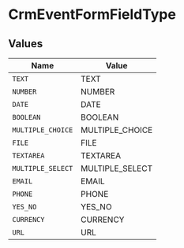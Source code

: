 # CrmEventFormFieldType


## Values

| Name              | Value             |
| ----------------- | ----------------- |
| `TEXT`            | TEXT              |
| `NUMBER`          | NUMBER            |
| `DATE`            | DATE              |
| `BOOLEAN`         | BOOLEAN           |
| `MULTIPLE_CHOICE` | MULTIPLE_CHOICE   |
| `FILE`            | FILE              |
| `TEXTAREA`        | TEXTAREA          |
| `MULTIPLE_SELECT` | MULTIPLE_SELECT   |
| `EMAIL`           | EMAIL             |
| `PHONE`           | PHONE             |
| `YES_NO`          | YES_NO            |
| `CURRENCY`        | CURRENCY          |
| `URL`             | URL               |